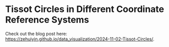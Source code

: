 # Tissot Circles in Different Coordinate Reference Systems

Check out the blog post here: <https://zehuiyin.github.io/data_visualization/2024-11-02-Tissot-Circles/>.
